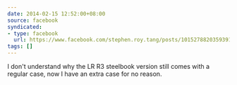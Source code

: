 ```yaml
---
date: 2014-02-15 12:52:00+08:00
source: facebook
syndicated:
- type: facebook
  url: https://www.facebook.com/stephen.roy.tang/posts/10152788203593912
tags: []
---
```


I don't understand why the LR R3 steelbook version still comes with a regular case, now I have an extra case for no reason.